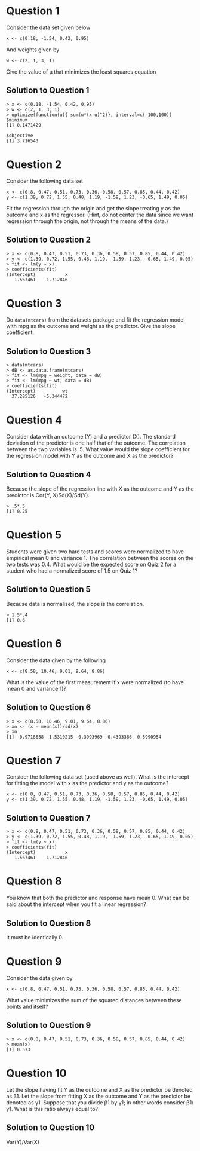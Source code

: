 # Question 1
Consider the data set given below

`x <- c(0.18, -1.54, 0.42, 0.95)`

And weights given by

`w <- c(2, 1, 3, 1)`

Give the value of μ that minimizes the least squares equation

## Solution to Question 1

```
> x <- c(0.18, -1.54, 0.42, 0.95)
> w <- c(2, 1, 3, 1)
> optimize(function(u){ sum(w*(x-u)^2)}, interval=c(-100,100))
$minimum
[1] 0.1471429

$objective
[1] 3.716543
```

# Question 2
Consider the following data set
```
x <- c(0.8, 0.47, 0.51, 0.73, 0.36, 0.58, 0.57, 0.85, 0.44, 0.42)
y <- c(1.39, 0.72, 1.55, 0.48, 1.19, -1.59, 1.23, -0.65, 1.49, 0.05)
```
Fit the regression through the origin and get the slope treating y as the outcome and x as the regressor. (Hint, do not center the data since we want regression through the origin, not through the means of the data.)

## Solution to Question 2

```
> x <- c(0.8, 0.47, 0.51, 0.73, 0.36, 0.58, 0.57, 0.85, 0.44, 0.42)
> y <- c(1.39, 0.72, 1.55, 0.48, 1.19, -1.59, 1.23, -0.65, 1.49, 0.05)
> fit <- lm(y ~ x)
> coefficients(fit)
(Intercept)           x 
   1.567461   -1.712846 
```

# Question 3
Do `data(mtcars)` from the datasets package and fit the regression model with mpg as the outcome and weight as the predictor. Give the slope coefficient.

## Solution to Question 3

```
> data(mtcars)
> dB <- as.data.frame(mtcars)
> fit <- lm(mpg ~ weight, data = dB)
> fit <- lm(mpg ~ wt, data = dB)
> coefficients(fit)
(Intercept)          wt 
  37.285126   -5.344472 
```

# Question 4
Consider data with an outcome (Y) and a predictor (X). The standard deviation of the predictor is one half that of the outcome. The correlation between the two variables is .5. What value would the slope coefficient for the regression model with Y as the outcome and X as the predictor?

## Solution to Question 4
Because the slope of the regression line with X as the outcome and Y as the predictor is Cor(Y, X)Sd(X)/Sd(Y).
```
> .5*.5
[1] 0.25
```

# Question 5
Students were given two hard tests and scores were normalized to have empirical mean 0 and variance 1. The correlation between the scores on the two tests was 0.4. What would be the expected score on Quiz 2 for a student who had a normalized score of 1.5 on Quiz 1?

## Solution to Question 5
Because data is normalised, the slope is the correlation.
```
> 1.5*.4
[1] 0.6
```

# Question 6
Consider the data given by the following
```
x <- c(8.58, 10.46, 9.01, 9.64, 8.86)
```
What is the value of the first measurement if x were normalized (to have mean 0 and variance 1)?

## Solution to Question 6
```
> x <- c(8.58, 10.46, 9.01, 9.64, 8.86)
> xn <- (x - mean(x))/sd(x)
> xn
[1] -0.9718658  1.5310215 -0.3993969  0.4393366 -0.5990954
```

# Question 7
Consider the following data set (used above as well). What is the intercept for fitting the model with x as the predictor and y as the outcome?
```
x <- c(0.8, 0.47, 0.51, 0.73, 0.36, 0.58, 0.57, 0.85, 0.44, 0.42)
y <- c(1.39, 0.72, 1.55, 0.48, 1.19, -1.59, 1.23, -0.65, 1.49, 0.05)
```

## Solution to Question 7
```
> x <- c(0.8, 0.47, 0.51, 0.73, 0.36, 0.58, 0.57, 0.85, 0.44, 0.42)
> y <- c(1.39, 0.72, 1.55, 0.48, 1.19, -1.59, 1.23, -0.65, 1.49, 0.05)
> fit <- lm(y ~ x)
> coefficients(fit)
(Intercept)           x 
   1.567461   -1.712846 
```

# Question 8
You know that both the predictor and response have mean 0. What can be said about the intercept when you fit a linear regression?

## Solution to Question 8
It must be identically 0.

# Question 9
Consider the data given by
```
x <- c(0.8, 0.47, 0.51, 0.73, 0.36, 0.58, 0.57, 0.85, 0.44, 0.42)
```
What value minimizes the sum of the squared distances between these points and itself?

## Solution to Question 9
```
> x <- c(0.8, 0.47, 0.51, 0.73, 0.36, 0.58, 0.57, 0.85, 0.44, 0.42)
> mean(x)
[1] 0.573
```

# Question 10
Let the slope having fit Y as the outcome and X as the predictor be denoted as β1. Let the slope from fitting X as the outcome and Y as the predictor be denoted as γ1. Suppose that you divide β1 by γ1; in other words consider β1/γ1. What is this ratio always equal to?

## Solution to Question 10
Var(Y)/Var(X)
